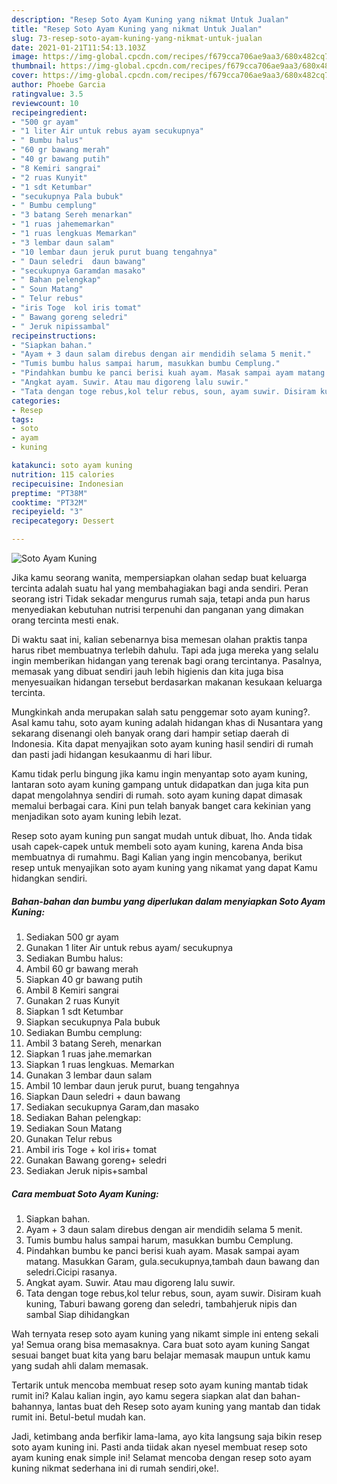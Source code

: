 ```yaml
---
description: "Resep Soto Ayam Kuning yang nikmat Untuk Jualan"
title: "Resep Soto Ayam Kuning yang nikmat Untuk Jualan"
slug: 73-resep-soto-ayam-kuning-yang-nikmat-untuk-jualan
date: 2021-01-21T11:54:13.103Z
image: https://img-global.cpcdn.com/recipes/f679cca706ae9aa3/680x482cq70/soto-ayam-kuning-foto-resep-utama.jpg
thumbnail: https://img-global.cpcdn.com/recipes/f679cca706ae9aa3/680x482cq70/soto-ayam-kuning-foto-resep-utama.jpg
cover: https://img-global.cpcdn.com/recipes/f679cca706ae9aa3/680x482cq70/soto-ayam-kuning-foto-resep-utama.jpg
author: Phoebe Garcia
ratingvalue: 3.5
reviewcount: 10
recipeingredient:
- "500 gr ayam"
- "1 liter Air untuk rebus ayam secukupnya"
- " Bumbu halus"
- "60 gr bawang merah"
- "40 gr bawang putih"
- "8 Kemiri sangrai"
- "2 ruas Kunyit"
- "1 sdt Ketumbar"
- "secukupnya Pala bubuk"
- " Bumbu cemplung"
- "3 batang Sereh menarkan"
- "1 ruas jahememarkan"
- "1 ruas lengkuas Memarkan"
- "3 lembar daun salam"
- "10 lembar daun jeruk purut buang tengahnya"
- " Daun seledri  daun bawang"
- "secukupnya Garamdan masako"
- " Bahan pelengkap"
- " Soun Matang"
- " Telur rebus"
- "iris Toge  kol iris tomat"
- " Bawang goreng seledri"
- " Jeruk nipissambal"
recipeinstructions:
- "Siapkan bahan."
- "Ayam + 3 daun salam direbus dengan air mendidih selama 5 menit."
- "Tumis bumbu halus sampai harum, masukkan bumbu Cemplung."
- "Pindahkan bumbu ke panci berisi kuah ayam. Masak sampai ayam matang. Masukkan Garam, gula.secukupnya,tambah daun bawang dan seledri.Cicipi rasanya."
- "Angkat ayam. Suwir. Atau mau digoreng lalu suwir."
- "Tata dengan toge rebus,kol telur rebus, soun, ayam suwir. Disiram kuah kuning, Taburi bawang goreng dan seledri, tambahjeruk nipis dan sambal Siap dihidangkan"
categories:
- Resep
tags:
- soto
- ayam
- kuning

katakunci: soto ayam kuning 
nutrition: 115 calories
recipecuisine: Indonesian
preptime: "PT38M"
cooktime: "PT32M"
recipeyield: "3"
recipecategory: Dessert

---
```



![Soto Ayam Kuning](https://img-global.cpcdn.com/recipes/f679cca706ae9aa3/680x482cq70/soto-ayam-kuning-foto-resep-utama.jpg)

Jika kamu seorang wanita, mempersiapkan olahan sedap buat keluarga tercinta adalah suatu hal yang membahagiakan bagi anda sendiri. Peran seorang istri Tidak sekadar mengurus rumah saja, tetapi anda pun harus menyediakan kebutuhan nutrisi terpenuhi dan panganan yang dimakan orang tercinta mesti enak.

Di waktu  saat ini, kalian sebenarnya bisa memesan olahan praktis tanpa harus ribet membuatnya terlebih dahulu. Tapi ada juga mereka yang selalu ingin memberikan hidangan yang terenak bagi orang tercintanya. Pasalnya, memasak yang dibuat sendiri jauh lebih higienis dan kita juga bisa menyesuaikan hidangan tersebut berdasarkan makanan kesukaan keluarga tercinta. 



Mungkinkah anda merupakan salah satu penggemar soto ayam kuning?. Asal kamu tahu, soto ayam kuning adalah hidangan khas di Nusantara yang sekarang disenangi oleh banyak orang dari hampir setiap daerah di Indonesia. Kita dapat menyajikan soto ayam kuning hasil sendiri di rumah dan pasti jadi hidangan kesukaanmu di hari libur.

Kamu tidak perlu bingung jika kamu ingin menyantap soto ayam kuning, lantaran soto ayam kuning gampang untuk didapatkan dan juga kita pun dapat mengolahnya sendiri di rumah. soto ayam kuning dapat dimasak memalui berbagai cara. Kini pun telah banyak banget cara kekinian yang menjadikan soto ayam kuning lebih lezat.

Resep soto ayam kuning pun sangat mudah untuk dibuat, lho. Anda tidak usah capek-capek untuk membeli soto ayam kuning, karena Anda bisa membuatnya di rumahmu. Bagi Kalian yang ingin mencobanya, berikut resep untuk menyajikan soto ayam kuning yang nikamat yang dapat Kamu hidangkan sendiri.

<!--inarticleads1-->

##### Bahan-bahan dan bumbu yang diperlukan dalam menyiapkan Soto Ayam Kuning:

1. Sediakan 500 gr ayam
1. Gunakan 1 liter Air untuk rebus ayam/ secukupnya
1. Sediakan  Bumbu halus:
1. Ambil 60 gr bawang merah
1. Siapkan 40 gr bawang putih
1. Ambil 8 Kemiri sangrai
1. Gunakan 2 ruas Kunyit
1. Siapkan 1 sdt Ketumbar
1. Siapkan secukupnya Pala bubuk
1. Sediakan  Bumbu cemplung:
1. Ambil 3 batang Sereh, menarkan
1. Siapkan 1 ruas jahe.memarkan
1. Siapkan 1 ruas lengkuas. Memarkan
1. Gunakan 3 lembar daun salam
1. Ambil 10 lembar daun jeruk purut, buang tengahnya
1. Siapkan  Daun seledri + daun bawang
1. Sediakan secukupnya Garam,dan masako
1. Sediakan  Bahan pelengkap:
1. Sediakan  Soun Matang
1. Gunakan  Telur rebus
1. Ambil iris Toge + kol iris+ tomat
1. Gunakan  Bawang goreng+ seledri
1. Sediakan  Jeruk nipis+sambal




<!--inarticleads2-->

##### Cara membuat Soto Ayam Kuning:

1. Siapkan bahan.
1. Ayam + 3 daun salam direbus dengan air mendidih selama 5 menit.
1. Tumis bumbu halus sampai harum, masukkan bumbu Cemplung.
1. Pindahkan bumbu ke panci berisi kuah ayam. Masak sampai ayam matang. Masukkan Garam, gula.secukupnya,tambah daun bawang dan seledri.Cicipi rasanya.
1. Angkat ayam. Suwir. Atau mau digoreng lalu suwir.
1. Tata dengan toge rebus,kol telur rebus, soun, ayam suwir. Disiram kuah kuning, Taburi bawang goreng dan seledri, tambahjeruk nipis dan sambal Siap dihidangkan




Wah ternyata resep soto ayam kuning yang nikamt simple ini enteng sekali ya! Semua orang bisa memasaknya. Cara buat soto ayam kuning Sangat sesuai banget buat kita yang baru belajar memasak maupun untuk kamu yang sudah ahli dalam memasak.

Tertarik untuk mencoba membuat resep soto ayam kuning mantab tidak rumit ini? Kalau kalian ingin, ayo kamu segera siapkan alat dan bahan-bahannya, lantas buat deh Resep soto ayam kuning yang mantab dan tidak rumit ini. Betul-betul mudah kan. 

Jadi, ketimbang anda berfikir lama-lama, ayo kita langsung saja bikin resep soto ayam kuning ini. Pasti anda tiidak akan nyesel membuat resep soto ayam kuning enak simple ini! Selamat mencoba dengan resep soto ayam kuning nikmat sederhana ini di rumah sendiri,oke!.

